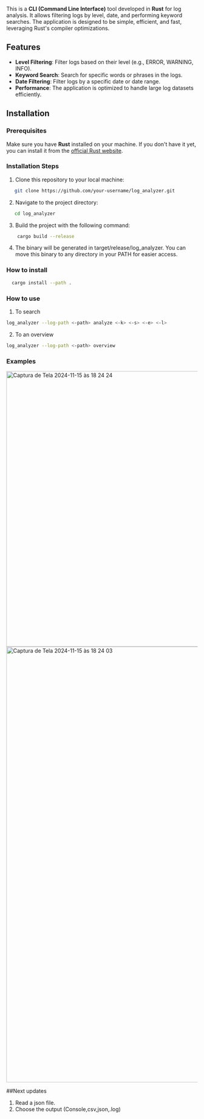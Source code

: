This is a **CLI (Command Line Interface)** tool developed in **Rust** for log analysis. It allows filtering logs by level, date, and performing keyword searches. The application is designed to be simple, efficient, and fast, leveraging Rust's compiler optimizations.

## Features

- **Level Filtering**: Filter logs based on their level (e.g., ERROR, WARNING, INFO).
- **Keyword Search**: Search for specific words or phrases in the logs.
- **Date Filtering**: Filter logs by a specific date or date range.
- **Performance**: The application is optimized to handle large log datasets efficiently.

## Installation

### Prerequisites

Make sure you have **Rust** installed on your machine. If you don't have it yet, you can install it from the [official Rust website](https://www.rust-lang.org/tools/install).

### Installation Steps

1. Clone this repository to your local machine:

```bash
   git clone https://github.com/your-username/log_analyzer.git
   ```
2. Navigate to the project directory:

```bash
   cd log_analyzer
   ```
3. Build the project with the following command:

```bash
    cargo build --release
  ```
4. The binary will be generated in target/release/log_analyzer. You can move this binary to any directory in your PATH for easier access.

### How to install

```bash
  cargo install --path .
```
### How to use

1. To search
```bash
log_analyzer --log-path <-path> analyze <-k> <-s> <-e> <-l>
```

2. To an overview
```bash
log_analyzer --log-path <-path> overview
```

### Examples

<img width="724" alt="Captura de Tela 2024-11-15 às 18 24 24" src="https://github.com/user-attachments/assets/ef775e01-1b4a-47bd-ac94-c5a40b95cced">
<img width="1145" alt="Captura de Tela 2024-11-15 às 18 24 03" src="https://github.com/user-attachments/assets/bd266f14-a7e4-4b28-9d5e-f5dc6af014c9">


##Next updates

1. Read a json file.
2. Choose the output (Console,csv,json,.log)


